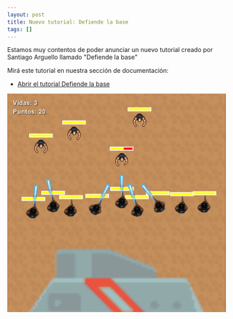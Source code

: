 ```yaml
---
layout: post
title: Nuevo tutorial: Defiende la base
tags: []
---
```


Estamos muy contentos de poder anunciar un nuevo tutorial
creado por Santiago Arguello llamado "Defiende la base"

Mirá este tutorial en nuestra sección de
documentación:

- [Abrir el tutorial Defiende la base](/tutoriales/defiende-la-base/)

![](/assets/noticias/defiende-la-base.png)
